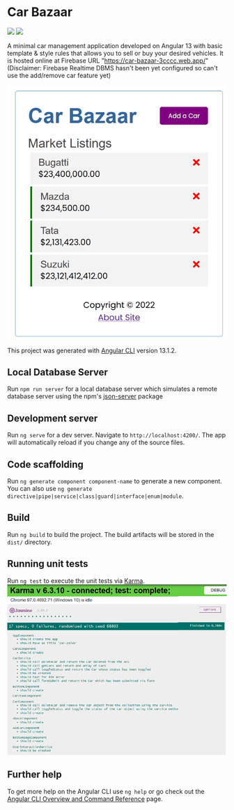# Car Bazaar
![](https://img.shields.io/github/license/f0-x/car-bazaar?style=for-the-badge)
![](https://img.shields.io/npm/v/angular?style=for-the-badge)

A minimal car management application developed on Angular 13 with basic template & style rules that allows you to sell or buy your desired vehicles.
It is hosted online at Firebase URL "https://car-bazaar-3cccc.web.app/" (Disclaimer: Firebase Realtime DBMS hasn't been yet configured so can't use the add/remove car feature yet)

<p align="center">
  <img src="https://github.com/f0-x/car-bazaar/blob/master/car-bazaar-demo.gif" alt="animated" />
</p>

This project was generated with [Angular CLI](https://github.com/angular/angular-cli) version 13.1.2.

## Local Database Server

Run `npm run server` for a local database server which simulates a remote database server using the npm's [json-server](https://www.npmjs.com/package/json-server) package
## Development server

Run `ng serve` for a dev server. Navigate to `http://localhost:4200/`. The app will automatically reload if you change any of the source files.

## Code scaffolding

Run `ng generate component component-name` to generate a new component. You can also use `ng generate directive|pipe|service|class|guard|interface|enum|module`.

## Build

Run `ng build` to build the project. The build artifacts will be stored in the `dist/` directory.

## Running unit tests

Run `ng test` to execute the unit tests via [Karma](https://karma-runner.github.io).
<img src="https://github.com/f0-x/car-bazaar/blob/master/karma-test.png" alt="Karma test" />

## Further help

To get more help on the Angular CLI use `ng help` or go check out the [Angular CLI Overview and Command Reference](https://angular.io/cli) page.
